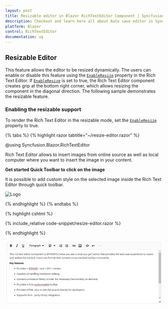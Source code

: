 ```yaml
---
layout: post
title: Resizable editor in Blazor RichTextEditor Component | Syncfusion
description: Checkout and learn here all about Auto save editor in Syncfusion Blazor RichTextEditor component and much more.
platform: Blazor
control: RichTextEditor
documentation: ug
---
```

 ## Resizable Editor 

 This feature allows the editor to be resized dynamically. The users can enable or disable this feature using the [`EnableResize`](https://help.syncfusion.com/cr/blazor/Syncfusion.Blazor.RichTextEditor.SfRichTextEditor.html#Syncfusion_Blazor_RichTextEditor_SfRichTextEditor_EnableResize) property in the Rich Text Editor. If [`EnableResize`](https://help.syncfusion.com/cr/blazor/Syncfusion.Blazor.RichTextEditor.SfRichTextEditor.html#Syncfusion_Blazor_RichTextEditor_SfRichTextEditor_EnableResize) is set to true, the Rich Text Editor component creates grip at the bottom right corner, which allows resizing the component in the diagonal direction. The following sample demonstrates the resizable feature.

### Enabling the resizable support

To render the Rich Text Editor in the resizable mode, set the [`EnableResize`](https://help.syncfusion.com/cr/blazor/Syncfusion.Blazor.RichTextEditor.SfRichTextEditor.html#Syncfusion_Blazor_RichTextEditor_SfRichTextEditor_EnableResize) property to true.

{% tabs %}
{% highlight razor tabtitle="~/resize-editor.razor" %}

@using Syncfusion.Blazor.RichTextEditor

<SfRichTextEditor EnableResize="true">
    <p>Rich Text Editor allows to insert images from online source as well as local computer where you want to insert the image in your content.</p><p><b>Get started Quick Toolbar to click on the image</b></p><p>It is possible to add custom style on the selected image inside the Rich Text Editor through quick toolbar.</p><img alt='Logo' style='width: 300px; height: 300px; transform: rotate(0deg);' src='images/RichTextEditor/RTEImage-Feather.png' />
</SfRichTextEditor>

{% endhighlight %}
{% endtabs %}

{% highlight cshtml %}

{% include_relative code-snippet/resize-editor.razor %}

{% endhighlight %}

![Resizing in Blazor RichTextEditor](./images/blazor-richtexteditor-resizing.png)
